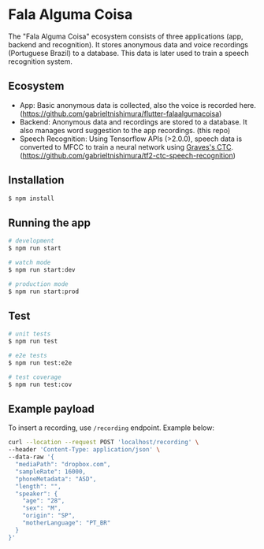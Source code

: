 # Fala Alguma Coisa

The "Fala Alguma Coisa" ecosystem consists of three applications (app, backend and recognition). It stores anonymous data and voice recordings (Portuguese Brazil) to a database. This data is later used to train a speech recognition system.

## Ecosystem

 - App: Basic anonymous data is collected, also the voice is recorded here. (https://github.com/gabrieltnishimura/flutter-falaalgumacoisa)
 - Backend: Anonymous data and recordings are stored to a database. It also manages word suggestion to the app recordings. (this repo)
 - Speech Recognition: Using Tensorflow APIs (>2.0.0), speech data is converted to MFCC to train a neural network using [Graves's CTC](https://www.cs.toronto.edu/~graves/icml_2006.pdf). (https://github.com/gabrieltnishimura/tf2-ctc-speech-recognition)

## Installation

```bash
$ npm install
```

## Running the app

```bash
# development
$ npm run start

# watch mode
$ npm run start:dev

# production mode
$ npm run start:prod
```

## Test

```bash
# unit tests
$ npm run test

# e2e tests
$ npm run test:e2e

# test coverage
$ npm run test:cov
```

## Example payload

To insert a recording, use `/recording` endpoint. Example below:

```sh
curl --location --request POST 'localhost/recording' \
--header 'Content-Type: application/json' \
--data-raw '{
  "mediaPath": "dropbox.com",
  "sampleRate": 16000,
  "phoneMetadata": "ASD",
  "length": "",
  "speaker": {
	"age": "28",
	"sex": "M",
	"origin": "SP",
	"motherLanguage": "PT_BR"
  }
}'
```